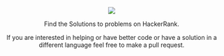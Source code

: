 
<p align="center">
	<a href="https://www.hackerrank.com/saurabh-vaish"><img src="https://cloud.githubusercontent.com/assets/19765741/25342064/d17a563c-28d8-11e7-83fc-763d4ab4820a.jpg" ></a>
</p>
<p align="center">
 Find the Solutions to problems on HackerRank.
</p>

<p align="center">
	If you are interested in helping or have better code or have a solution in a different language feel free to make a pull request.
</p>

